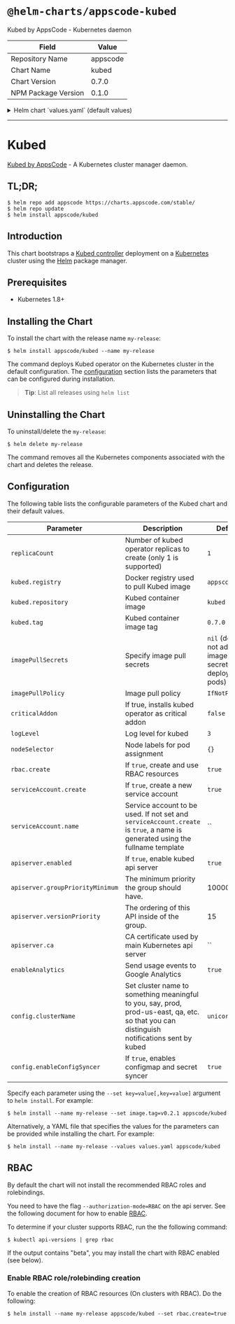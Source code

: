 # `@helm-charts/appscode-kubed`

Kubed by AppsCode - Kubernetes daemon

| Field               | Value    |
| ------------------- | -------- |
| Repository Name     | appscode |
| Chart Name          | kubed    |
| Chart Version       | 0.7.0    |
| NPM Package Version | 0.1.0    |

<details>

<summary>Helm chart `values.yaml` (default values)</summary>

```yaml
##
## Kubed chart configuration
##
# Declare variables to be passed into your templates.
replicaCount: 1
kubed:
  registry: appscode
  repository: kubed
  tag: 0.7.0
## Optionally specify an array of imagePullSecrets.
## Secrets must be manually created in the namespace.
## ref: https://kubernetes.io/docs/concepts/containers/images/#specifying-imagepullsecrets-on-a-pod
##
# imagePullSecrets:
#   - name: myRegistryKeySecretName
## Specify a imagePullPolicy
## ref: http://kubernetes.io/docs/user-guide/images/#pre-pulling-images
##
imagePullPolicy: IfNotPresent
## Installs Searchlight operator as critical addon
## https://kubernetes.io/docs/tasks/administer-cluster/guaranteed-scheduling-critical-addon-pods/
criticalAddon: false
## Log level for kubed
logLevel: 3
## Node labels for pod assignment
## Ref: https://kubernetes.io/docs/user-guide/node-selection/
##
nodeSelector: {}

## Install Default RBAC roles and bindings
rbac:
  # Specifies whether RBAC resources should be created
  create: true

serviceAccount:
  # Specifies whether a ServiceAccount should be created
  create: true
  # The name of the ServiceAccount to use.
  # If not set and create is true, a name is generated using the fullname template
  name:

apiserver:
  enabled: true
  # groupPriorityMinimum is the minimum priority the group should have. Please see
  # https://github.com/kubernetes/kube-aggregator/blob/release-1.9/pkg/apis/apiregistration/v1beta1/types.go#L58-L64
  # for more information on proper values of this field.
  groupPriorityMinimum: 10000
  # versionPriority is the ordering of this API inside of the group. Please see
  # https://github.com/kubernetes/kube-aggregator/blob/release-1.9/pkg/apis/apiregistration/v1beta1/types.go#L66-L70
  # for more information on proper values of this field
  versionPriority: 15
  # CA certificate used by main Kubernetes api server
  ca:

# Send usage events to Google Analytics
enableAnalytics: true

config:
  # set cluster-name to something meaningful to you, say, prod, prod-us-east, qa, etc.
  # so that you can distinguish notifications sent by kubed
  clusterName: unicorn
  enableConfigSyncer: true
```

</details>

---

# Kubed

[Kubed by AppsCode](https://github.com/appscode/kubed) - A Kubernetes cluster manager daemon.

## TL;DR;

```console
$ helm repo add appscode https://charts.appscode.com/stable/
$ helm repo update
$ helm install appscode/kubed
```

## Introduction

This chart bootstraps a [Kubed controller](https://github.com/appscode/kubed) deployment on a [Kubernetes](http://kubernetes.io) cluster using the [Helm](https://helm.sh) package manager.

## Prerequisites

- Kubernetes 1.8+

## Installing the Chart

To install the chart with the release name `my-release`:

```console
$ helm install appscode/kubed --name my-release
```

The command deploys Kubed operator on the Kubernetes cluster in the default configuration. The [configuration](#configuration) section lists the parameters that can be configured during installation.

> **Tip**: List all releases using `helm list`

## Uninstalling the Chart

To uninstall/delete the `my-release`:

```console
$ helm delete my-release
```

The command removes all the Kubernetes components associated with the chart and deletes the release.

## Configuration

The following table lists the configurable parameters of the Kubed chart and their default values.

| Parameter                        | Description                                                                                                                                | Default                                                  |
| -------------------------------- | ------------------------------------------------------------------------------------------------------------------------------------------ | -------------------------------------------------------- |
| `replicaCount`                   | Number of kubed operator replicas to create (only 1 is supported)                                                                          | `1`                                                      |
| `kubed.registry`                 | Docker registry used to pull Kubed image                                                                                                   | `appscode`                                               |
| `kubed.repository`               | Kubed container image                                                                                                                      | `kubed`                                                  |
| `kubed.tag`                      | Kubed container image tag                                                                                                                  | `0.7.0`                                                  |
| `imagePullSecrets`               | Specify image pull secrets                                                                                                                 | `nil` (does not add image pull secrets to deployed pods) |
| `imagePullPolicy`                | Image pull policy                                                                                                                          | `IfNotPresent`                                           |
| `criticalAddon`                  | If true, installs kubed operator as critical addon                                                                                         | `false`                                                  |
| `logLevel`                       | Log level for kubed                                                                                                                        | `3`                                                      |
| `nodeSelector`                   | Node labels for pod assignment                                                                                                             | `{}`                                                     |
| `rbac.create`                    | If `true`, create and use RBAC resources                                                                                                   | `true`                                                   |
| `serviceAccount.create`          | If `true`, create a new service account                                                                                                    | `true`                                                   |
| `serviceAccount.name`            | Service account to be used. If not set and `serviceAccount.create` is `true`, a name is generated using the fullname template              | ``                                                       |
| `apiserver.enabled`              | If `true`, enable kubed api server                                                                                                         | `true`                                                   |
| `apiserver.groupPriorityMinimum` | The minimum priority the group should have.                                                                                                | 10000                                                    |
| `apiserver.versionPriority`      | The ordering of this API inside of the group.                                                                                              | 15                                                       |
| `apiserver.ca`                   | CA certificate used by main Kubernetes api server                                                                                          | ``                                                       |
| `enableAnalytics`                | Send usage events to Google Analytics                                                                                                      | `true`                                                   |
| `config.clusterName`             | Set cluster name to something meaningful to you, say, prod, prod-us-east, qa, etc. so that you can distinguish notifications sent by kubed | `unicorn`                                                |
| `config.enableConfigSyncer`      | If `true`, enables configmap and secret syncer                                                                                             | `true`                                                   |

Specify each parameter using the `--set key=value[,key=value]` argument to `helm install`. For example:

```console
$ helm install --name my-release --set image.tag=v0.2.1 appscode/kubed
```

Alternatively, a YAML file that specifies the values for the parameters can be provided while
installing the chart. For example:

```console
$ helm install --name my-release --values values.yaml appscode/kubed
```

## RBAC

By default the chart will not install the recommended RBAC roles and rolebindings.

You need to have the flag `--authorization-mode=RBAC` on the api server. See the following document for how to enable [RBAC](https://kubernetes.io/docs/admin/authorization/rbac/).

To determine if your cluster supports RBAC, run the the following command:

```console
$ kubectl api-versions | grep rbac
```

If the output contains "beta", you may install the chart with RBAC enabled (see below).

### Enable RBAC role/rolebinding creation

To enable the creation of RBAC resources (On clusters with RBAC). Do the following:

```console
$ helm install --name my-release appscode/kubed --set rbac.create=true
```
